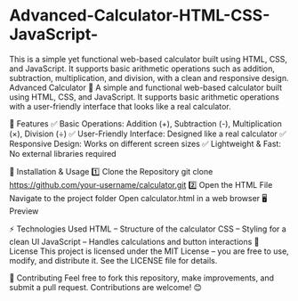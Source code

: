 # Advanced-Calculator-HTML-CSS-JavaScript-
This is a simple yet functional web-based calculator built using HTML, CSS, and JavaScript. It supports basic arithmetic operations such as addition, subtraction, multiplication, and division, with a clean and responsive design.
Advanced Calculator 🧮
A simple and functional web-based calculator built using HTML, CSS, and JavaScript. It supports basic arithmetic operations with a user-friendly interface that looks like a real calculator.

🚀 Features
✅ Basic Operations: Addition (+), Subtraction (-), Multiplication (×), Division (÷)
✅ User-Friendly Interface: Designed like a real calculator
✅ Responsive Design: Works on different screen sizes
✅ Lightweight & Fast: No external libraries required

📌 Installation & Usage
1️⃣ Clone the Repository
git clone https://github.com/your-username/calculator.git
2️⃣ Open the HTML File
Navigate to the project folder
Open calculator.html in a web browser
🖥 Preview


⚡ Technologies Used
HTML – Structure of the calculator
CSS – Styling for a clean UI
JavaScript – Handles calculations and button interactions
📜 License
This project is licensed under the MIT License – you are free to use, modify, and distribute it. See the LICENSE file for details.

🎯 Contributing
Feel free to fork this repository, make improvements, and submit a pull request. Contributions are welcome! 😊

